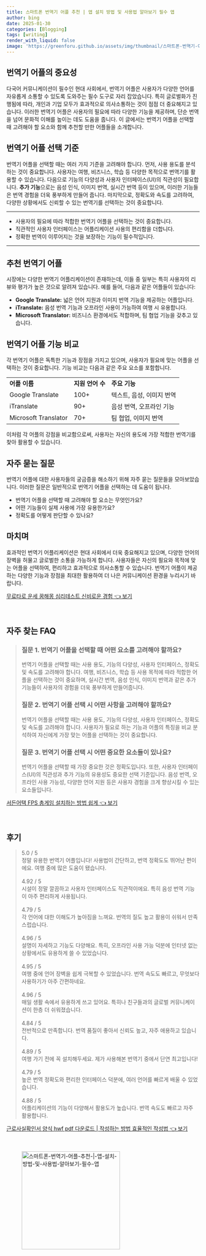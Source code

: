 ```yaml
---
title: 스마트폰 번역기 어플 추천 | 앱 설치 방법 및 사용법 알아보기 필수 앱
author: bing
date: 2025-01-30
categories: [Blogging]
tags: [writing]
render_with_liquid: false
image: 'https://greenforu.github.io/assets/img/thumbnail/스마트폰-번역기-어플-추천-|-앱-설치-방법-및-사용법-알아보기-필수-앱.webp'
---
```



<h2 id='번역기 어플의 중요성'>번역기 어플의 중요성</h2>

<p>다국어 커뮤니케이션이 필수인 현대 사회에서, 번역기 어플은 사용자가 다양한 언어를 자유롭게 소통할 수 있도록 도와주는 필수 도구로 자리 잡았습니다. 특히 글로벌화가 진행됨에 따라, 개인과 기업 모두가 효과적으로 의사소통하는 것이 점점 더 중요해지고 있습니다. 이러한 번역기 어플은 사용자의 필요에 따라 다양한 기능을 제공하며, 단순 번역을 넘어 문화적 이해를 높이는 데도 도움을 줍니다. 이 글에서는 번역기 어플을 선택할 때 고려해야 할 요소와 함께 추천할 만한 어플들을 소개합니다.</p>

<h2 id='번역기 어플 선택 기준'>번역기 어플 선택 기준</h2>

<p>번역기 어플을 선택할 때는 여러 가지 기준을 고려해야 합니다. 먼저, 사용 용도를 분석하는 것이 중요합니다. 사용자는 여행, 비즈니스, 학습 등 다양한 목적으로 번역기를 활용할 수 있습니다. 다음으로 기능의 다양성과 사용자 인터페이스(UI)의 직관성이 필요합니다. <b>추가 기능</b>으로는 음성 인식, 이미지 번역, 실시간 번역 등이 있으며, 이러한 기능들은 번역 경험을 더욱 풍부하게 만들어 줍니다. 마지막으로, 정확도와 속도를 고려하여, 다양한 상황에서도 신뢰할 수 있는 번역기를 선택하는 것이 중요합니다.</p>

<hr />

<ul>
    <li>사용자의 필요에 따라 적합한 번역기 어플을 선택하는 것이 중요합니다.</li>
    <li>직관적인 사용자 인터페이스는 어플리케이션 사용의 편리함을 더합니다.</li>
    <li>정확한 번역이 이루어지는 것을 보장하는 기능이 필수적입니다.</li>
</ul>

<hr />

<h2 id='추천 번역기 어플'>추천 번역기 어플</h2>

<p>시장에는 다양한 번역기 어플리케이션이 존재하는데, 이들 중 일부는 특히 사용자의 리뷰와 평가가 높은 것으로 알려져 있습니다. 예를 들어, 다음과 같은 어플들이 있습니다:</p>

<ul>
    <li><b>Google Translate:</b> 넓은 언어 지원과 이미지 번역 기능을 제공하는 어플입니다.</li>
    <li><b>iTranslate:</b> 음성 번역 기능과 오프라인 사용이 가능하여 여행 시 유용합니다.</li>
    <li><b>Microsoft Translator:</b> 비즈니스 환경에서도 적합하며, 팀 협업 기능을 갖추고 있습니다.</li>
</ul>

<h2 id='번역기 어플 기능 비교'>번역기 어플 기능 비교</h2>

<p>각 번역기 어플은 독특한 기능과 장점을 가지고 있으며, 사용자가 필요에 맞는 어플을 선택하는 것이 중요합니다. 기능 비교는 다음과 같은 주요 요소를 포함합니다.</p>

<table>
    <tr>
        <td><b>어플 이름</b></td>
        <td><b>지원 언어 수</b></td>
        <td><b>주요 기능</b></td>
    </tr>
    <tr>
        <td>Google Translate</td>
        <td>100+</td>
        <td>텍스트, 음성, 이미지 번역</td>
    </tr>
    <tr>
        <td>iTranslate</td>
        <td>90+</td>
        <td>음성 번역, 오프라인 기능</td>
    </tr>
    <tr>
        <td>Microsoft Translator</td>
        <td>70+</td>
        <td>팀 협업, 이미지 번역</td>
    </tr>
</table>

<p>이처럼 각 어플의 강점을 비교함으로써, 사용자는 자신의 용도에 가장 적합한 번역기를 찾아 활용할 수 있습니다.</p>

<h2 id='자주 묻는 질문'>자주 묻는 질문</h2>

<p>번역기 어플에 대한 사용자들의 궁금증을 해소하기 위해 자주 묻는 질문들을 모아보았습니다. 이러한 질문은 일반적으로 번역기 어플을 선택하는 데 도움이 됩니다.</p>

<ul>
    <li>번역기 어플을 선택할 때 고려해야 할 요소는 무엇인가요?</li>
    <li>어떤 기능들이 실제 사용에 가장 유용한가요?</li>
    <li>정확도를 어떻게 판단할 수 있나요?</li>
</ul>

<h2 id='마치며'>마치며</h2>

<p>효과적인 번역기 어플리케이션은 현대 사회에서 더욱 중요해지고 있으며, 다양한 언어의 장벽을 허물고 글로벌한 소통을 가능하게 합니다. 사용자들은 자신의 필요와 목적에 맞는 어플을 선택하여, 편리하고 효과적으로 의사소통할 수 있습니다. 번역기 어플이 제공하는 다양한 기능과 장점을 최대한 활용하여 더 나은 커뮤니케이션 환경을 누리시기 바랍니다.</p>


<p><a class="click-button" title="무료타로 운세 꿈해몽 심리테스트 신비로운 경험" href="https://greenforu.github.io/posts/%EB%AC%B4%EB%A3%8C%ED%83%80%EB%A1%9C-%EC%9A%B4%EC%84%B8-%EA%BF%88%ED%95%B4%EB%AA%BD-%EC%8B%AC%EB%A6%AC%ED%85%8C%EC%8A%A4%ED%8A%B8-%EC%8B%A0%EB%B9%84%EB%A1%9C%EC%9A%B4-%EA%B2%BD%ED%97%98/" rel="dofollow">무료타로 운세 꿈해몽 심리테스트 신비로운 경험 👈 보기</a></p><br>
<h2 id='자주_찾는_FAQ'>자주 찾는 FAQ</h2>
<div itemscope="" itemtype="https://schema.org/FAQPage"> 
<blockquote> 
<div itemscope="" itemprop="mainEntity" itemtype="https://schema.org/Question"> 
<h3 itemprop="name">질문 1. 번역기 어플을 선택할 때 어떤 요소를 고려해야 할까요?</h3> 
<div itemscope="" itemprop="acceptedAnswer" itemtype="https://schema.org/Answer"> 
<span itemprop="text"> 
<p>번역기 어플을 선택할 때는 사용 용도, 기능의 다양성, 사용자 인터페이스, 정확도 및 속도를 고려해야 합니다. 여행, 비즈니스, 학습 등 사용 목적에 따라 적합한 어플을 선택하는 것이 중요하며, 실시간 번역, 음성 인식, 이미지 번역과 같은 추가 기능들이 사용자의 경험을 더욱 풍부하게 만들어줍니다.</p> 
</span> 
</div> 
</div> 

<div itemscope="" itemprop="mainEntity" itemtype="https://schema.org/Question"> 
<h3 itemprop="name">질문 2. 번역기 어플 선택 시 어떤 사항을 고려해야 할까요?</h3> 
<div itemscope="" itemprop="acceptedAnswer" itemtype="https://schema.org/Answer"> 
<span itemprop="text"> 
<p>번역기 어플을 선택할 때는 사용 용도, 기능의 다양성, 사용자 인터페이스, 정확도 및 속도를 고려해야 합니다. 사용자가 필요로 하는 기능과 어플의 특징을 비교 분석하여 자신에게 가장 맞는 어플을 선택하는 것이 중요합니다.</p> 
</span> 
</div> 
</div> 

<div itemscope="" itemprop="mainEntity" itemtype="https://schema.org/Question"> 
<h3 itemprop="name">질문 3. 번역기 어플 선택 시 어떤 중요한 요소들이 있나요?</h3> 
<div itemscope="" itemprop="acceptedAnswer" itemtype="https://schema.org/Answer"> 
<span itemprop="text"> 
<p>번역기 어플을 선택할 때 가장 중요한 것은 정확도입니다. 또한, 사용자 인터페이스(UI)의 직관성과 추가 기능의 유용성도 중요한 선택 기준입니다. 음성 번역, 오프라인 사용 가능성, 다양한 언어 지원 등은 사용자 경험을 크게 향상시킬 수 있는 요소들입니다.</p> 
</span> 
</div> 
</div> 
</blockquote> 
</div>
<p><a class="click-button" title="서든어택 FPS 총게임 설치하는 방법 쉽게" href="https://greenforu.github.io/posts/%EC%84%9C%EB%93%A0%EC%96%B4%ED%83%9D-FPS-%EC%B4%9D%EA%B2%8C%EC%9E%84-%EC%84%A4%EC%B9%98%ED%95%98%EB%8A%94-%EB%B0%A9%EB%B2%95-%EC%89%BD%EA%B2%8C/" rel="dofollow">서든어택 FPS 총게임 설치하는 방법 쉽게 👈 보기</a></p><br>
<h2 id='후기'>후기</h2>
<div itemscope itemtype="https://schema.org/Product">
  <blockquote>
  <div itemprop="review" itemscope itemtype="https://schema.org/Review">
      <div itemprop="reviewRating" itemscope itemtype="https://schema.org/Rating"> <span itemprop="ratingValue">5.0</span> / <span itemprop="bestRating">5</span> </div>
      <span itemprop="reviewBody">정말 유용한 번역기 어플입니다! 사용법이 간단하고, 번역 정확도도 뛰어난 편이에요. 여행 중에 많은 도움이 됐습니다.</span>
  </div>
  <br>
  <div itemprop="review" itemscope itemtype="https://schema.org/Review">
      <div itemprop="reviewRating" itemscope itemtype="https://schema.org/Rating"> <span itemprop="ratingValue">4.92</span> / <span itemprop="bestRating">5</span> </div>
      <span itemprop="reviewBody">시설이 정말 깔끔하고 사용자 인터페이스도 직관적이에요. 특히 음성 번역 기능이 아주 편리하게 사용됩니다.</span>
  </div>
  <br>
  <div itemprop="review" itemscope itemtype="https://schema.org/Review">
      <div itemprop="reviewRating" itemscope itemtype="https://schema.org/Rating"> <span itemprop="ratingValue">4.79</span> / <span itemprop="bestRating">5</span> </div>
      <span itemprop="reviewBody">각 언어에 대한 이해도가 높아짐을 느껴요. 번역의 질도 높고 활용이 쉬워서 만족스럽습니다.</span>
  </div>
  <br>
  <div itemprop="review" itemscope itemtype="https://schema.org/Review">
      <div itemprop="reviewRating" itemscope itemtype="https://schema.org/Rating"> <span itemprop="ratingValue">4.96</span> / <span itemprop="bestRating">5</span> </div>
      <span itemprop="reviewBody">설명이 자세하고 기능도 다양해요. 특히, 오프라인 사용 가능 덕분에 인터넷 없는 상황에서도 유용하게 쓸 수 있었습니다.</span>
  </div>
  <br>
  <div itemprop="review" itemscope itemtype="https://schema.org/Review">
      <div itemprop="reviewRating" itemscope itemtype="https://schema.org/Rating"> <span itemprop="ratingValue">4.95</span> / <span itemprop="bestRating">5</span> </div>
      <span itemprop="reviewBody">여행 중에 언어 장벽을 쉽게 극복할 수 있었습니다. 번역 속도도 빠르고, 무엇보다 사용하기가 아주 간편하네요.</span>
  </div>
  <br>
  <div itemprop="review" itemscope itemtype="https://schema.org/Review">
      <div itemprop="reviewRating" itemscope itemtype="https://schema.org/Rating"> <span itemprop="ratingValue">4.96</span> / <span itemprop="bestRating">5</span> </div>
      <span itemprop="reviewBody">매일 생활 속에서 유용하게 쓰고 있어요. 특히나 친구들과의 글로벌 커뮤니케이션이 한층 더 쉬워졌습니다.</span>
  </div>
  <br>
  <div itemprop="review" itemscope itemtype="https://schema.org/Review">
      <div itemprop="reviewRating" itemscope itemtype="https://schema.org/Rating"> <span itemprop="ratingValue">4.84</span> / <span itemprop="bestRating">5</span> </div>
      <span itemprop="reviewBody">전반적으로 만족합니다. 번역 품질이 좋아서 신뢰도 높고, 자주 애용하고 있습니다.</span>
  </div>
  <br>
  <div itemprop="review" itemscope itemtype="https://schema.org/Review">
      <div itemprop="reviewRating" itemscope itemtype="https://schema.org/Rating"> <span itemprop="ratingValue">4.89</span> / <span itemprop="bestRating">5</span> </div>
      <span itemprop="reviewBody">여행 가기 전에 꼭 설치해두세요. 제가 사용해본 번역기 중에서 단연 최고입니다!</span>
  </div>
  <br>
  <div itemprop="review" itemscope itemtype="https://schema.org/Review">
      <div itemprop="reviewRating" itemscope itemtype="https://schema.org/Rating"> <span itemprop="ratingValue">4.79</span> / <span itemprop="bestRating">5</span> </div>
      <span itemprop="reviewBody">높은 번역 정확도와 편리한 인터페이스 덕분에, 여러 언어를 빠르게 배울 수 있었습니다.</span>
  </div>
  <br>
  <div itemprop="review" itemscope itemtype="https://schema.org/Review">
      <div itemprop="reviewRating" itemscope itemtype="https://schema.org/Rating"> <span itemprop="ratingValue">4.88</span> / <span itemprop="bestRating">5</span> </div>
      <span itemprop="reviewBody">어플리케이션의 기능이 다양해서 활용도가 높습니다. 번역 속도도 빠르고 자주 활용합니다.</span>
  </div>
  </blockquote>
</div>
<p><a class="click-button" title="근로사실확인서 양식 hwf pdf 다운로드 | 작성하는 방법 효율적인 작성법" href="https://greenforu.github.io/posts/%EA%B7%BC%EB%A1%9C%EC%82%AC%EC%8B%A4%ED%99%95%EC%9D%B8%EC%84%9C-%EC%96%91%EC%8B%9D-hwf-pdf-%EB%8B%A4%EC%9A%B4%EB%A1%9C%EB%93%9C-%EC%9E%91%EC%84%B1%ED%95%98%EB%8A%94-%EB%B0%A9%EB%B2%95-%ED%9A%A8%EC%9C%A8%EC%A0%81%EC%9D%B8-%EC%9E%91%EC%84%B1%EB%B2%95/" rel="dofollow">근로사실확인서 양식 hwf pdf 다운로드 | 작성하는 방법 효율적인 작성법 👈 보기</a></p><br>
<figure class="image"><img src="https://greenforu.github.io/assets/img/thumbnail/스마트폰-번역기-어플-추천-|-앱-설치-방법-및-사용법-알아보기-필수-앱.webp" alt="스마트폰-번역기-어플-추천-|-앱-설치-방법-및-사용법-알아보기-필수-앱" width="256" height="256"></figure>